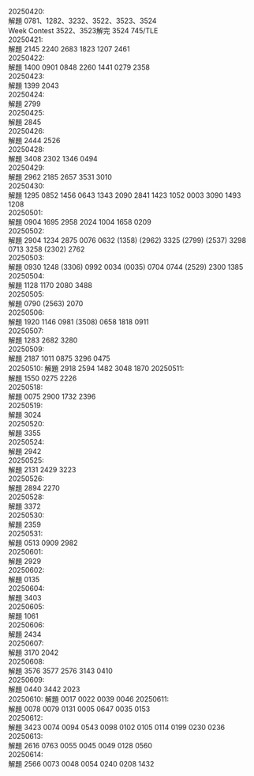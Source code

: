 20250420:  
解題 0781、1282、3232、3522、3523、3524  
Week Contest 3522、3523解完 3524 745/TLE  
20250421:  
解題 2145  2240 2683 1823 1207 2461   
20250422:  
解題 1400 0901 0848 2260 1441 0279 2358  
20250423:  
解題 1399 2043  
20250424:  
解題 2799  
20250425:  
解題 2845  
20250426:  
解題 2444 2526  
20250428:  
解題 3408 2302 1346 0494  
20250429:  
解題 2962 2185 2657 3531 3010  
20250430:  
解題 1295 0852 1456 0643 1343 2090 2841 1423 1052 0003 3090 1493 1208   
20250501:  
解題 0904 1695 2958 2024 1004 1658 0209  
20250502:  
解題 2904 1234 2875 0076 0632 (1358) (2962) 3325 (2799) (2537) 3298 0713 3258 (2302) 2762  
20250503:  
解題 0930 1248 (3306) 0992 0034 (0035) 0704 0744 (2529) 2300 1385  
20250504:  
解題 1128 1170 2080 3488  
20250505:  
解題 0790 (2563) 2070  
20250506:  
解題 1920 1146 0981 (3508) 0658 1818 0911  
20250507:  
解題 1283 2682 3280  
20250509:  
解題 2187 1011 0875 3296 0475  
20250510:
解題 2918 2594 1482 3048 1870
20250511:  
解題 1550 0275 2226   
20250518:  
解題 0075 2900 1732 2396  
20250519:  
解題 3024  
20250520:  
解題 3355  
20250524:  
解題 2942  
20250525:  
解題 2131 2429 3223  
20250526:  
解題 2894 2270  
20250528:  
解題 3372  
20250530:  
解題 2359  
20250531:  
解題 0513 0909 2982  
20250601:  
解題 2929  
20250602:  
解題 0135  
20250604:  
解題 3403  
20250605:  
解題 1061  
20250606:  
解題 2434  
20250607:  
解題 3170 2042   
20250608:  
解題 3576 3577 2576 3143 0410  
20250609:  
解題 0440 3442 2023  
20250610:
解題 0017 0022 0039 0046 
20250611:  
解題 0078 0079 0131 0005 0647 0035 0153   
20250612:  
解題 3423 0074 0094 0543 0098 0102 0105 0114 0199 0230 0236   
20250613:  
解題 2616 0763 0055 0045 0049 0128 0560  
20250614:  
解題 2566 0073 0048 0054 0240 0208 1432  